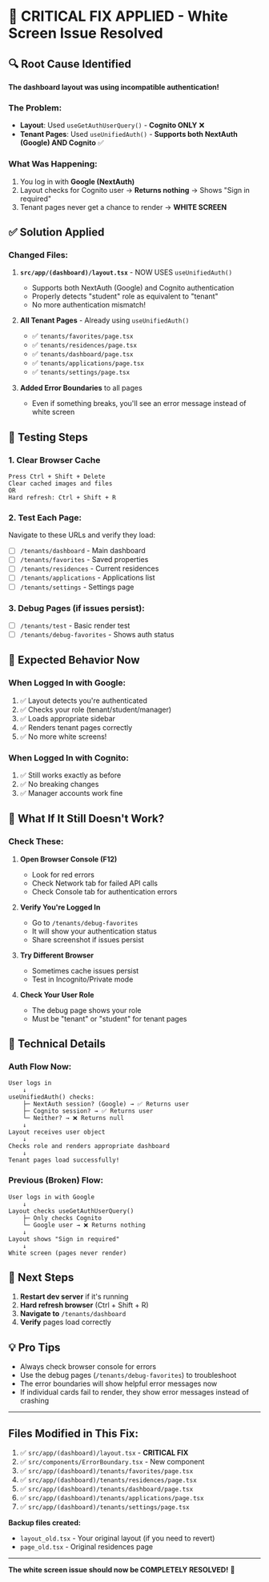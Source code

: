 # 🎯 CRITICAL FIX APPLIED - White Screen Issue Resolved

## 🔍 Root Cause Identified

**The dashboard layout was using incompatible authentication!**

### The Problem:
- **Layout**: Used `useGetAuthUserQuery()` - **Cognito ONLY** ❌
- **Tenant Pages**: Used `useUnifiedAuth()` - **Supports both NextAuth (Google) AND Cognito** ✅

### What Was Happening:
1. You log in with **Google (NextAuth)**
2. Layout checks for Cognito user → **Returns nothing** → Shows "Sign in required"
3. Tenant pages never get a chance to render → **WHITE SCREEN**

## ✅ Solution Applied

### Changed Files:
1. **`src/app/(dashboard)/layout.tsx`** - NOW USES `useUnifiedAuth()` 
   - Supports both NextAuth (Google) and Cognito authentication
   - Properly detects "student" role as equivalent to "tenant"
   - No more authentication mismatch!

2. **All Tenant Pages** - Already using `useUnifiedAuth()`
   - ✅ `tenants/favorites/page.tsx`
   - ✅ `tenants/residences/page.tsx`
   - ✅ `tenants/dashboard/page.tsx`
   - ✅ `tenants/applications/page.tsx`
   - ✅ `tenants/settings/page.tsx`

3. **Added Error Boundaries** to all pages
   - Even if something breaks, you'll see an error message instead of white screen

## 🧪 Testing Steps

### 1. Clear Browser Cache
```
Press Ctrl + Shift + Delete
Clear cached images and files
OR
Hard refresh: Ctrl + Shift + R
```

### 2. Test Each Page:
Navigate to these URLs and verify they load:
- [ ] `/tenants/dashboard` - Main dashboard
- [ ] `/tenants/favorites` - Saved properties
- [ ] `/tenants/residences` - Current residences
- [ ] `/tenants/applications` - Applications list
- [ ] `/tenants/settings` - Settings page

### 3. Debug Pages (if issues persist):
- [ ] `/tenants/test` - Basic render test
- [ ] `/tenants/debug-favorites` - Shows auth status

## 🎉 Expected Behavior Now

### When Logged In with Google:
1. ✅ Layout detects you're authenticated
2. ✅ Checks your role (tenant/student/manager)
3. ✅ Loads appropriate sidebar
4. ✅ Renders tenant pages correctly
5. ✅ No more white screens!

### When Logged In with Cognito:
1. ✅ Still works exactly as before
2. ✅ No breaking changes
3. ✅ Manager accounts work fine

## 🔧 What If It Still Doesn't Work?

### Check These:
1. **Open Browser Console (F12)**
   - Look for red errors
   - Check Network tab for failed API calls
   - Check Console tab for authentication errors

2. **Verify You're Logged In**
   - Go to `/tenants/debug-favorites`
   - It will show your authentication status
   - Share screenshot if issues persist

3. **Try Different Browser**
   - Sometimes cache issues persist
   - Test in Incognito/Private mode

4. **Check Your User Role**
   - The debug page shows your role
   - Must be "tenant" or "student" for tenant pages

## 📝 Technical Details

### Auth Flow Now:
```
User logs in
    ↓
useUnifiedAuth() checks:
    ├─ NextAuth session? (Google) → ✅ Returns user
    ├─ Cognito session? → ✅ Returns user  
    └─ Neither? → ❌ Returns null
    ↓
Layout receives user object
    ↓
Checks role and renders appropriate dashboard
    ↓
Tenant pages load successfully!
```

### Previous (Broken) Flow:
```
User logs in with Google
    ↓
Layout checks useGetAuthUserQuery()
    ├─ Only checks Cognito
    └─ Google user → ❌ Returns nothing
    ↓
Layout shows "Sign in required"
    ↓
White screen (pages never render)
```

## 🚀 Next Steps

1. **Restart dev server** if it's running
2. **Hard refresh browser** (Ctrl + Shift + R)
3. **Navigate to** `/tenants/dashboard`
4. **Verify** pages load correctly

## 💡 Pro Tips

- Always check browser console for errors
- Use the debug pages (`/tenants/debug-favorites`) to troubleshoot
- The error boundaries will show helpful error messages now
- If individual cards fail to render, they show error messages instead of crashing

---

## Files Modified in This Fix:

1. ✅ `src/app/(dashboard)/layout.tsx` - **CRITICAL FIX**
2. ✅ `src/components/ErrorBoundary.tsx` - New component
3. ✅ `src/app/(dashboard)/tenants/favorites/page.tsx`
4. ✅ `src/app/(dashboard)/tenants/residences/page.tsx`
5. ✅ `src/app/(dashboard)/tenants/dashboard/page.tsx`
6. ✅ `src/app/(dashboard)/tenants/applications/page.tsx`
7. ✅ `src/app/(dashboard)/tenants/settings/page.tsx`

**Backup files created:**
- `layout_old.tsx` - Your original layout (if you need to revert)
- `page_old.tsx` - Original residences page

---

**The white screen issue should now be COMPLETELY RESOLVED!** 🎉

